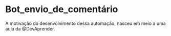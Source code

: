 # Bot_envio_de_comentário
A motivação do desenvolvimento dessa automação, nasceu em meio a uma aula da @DevAprender. 
